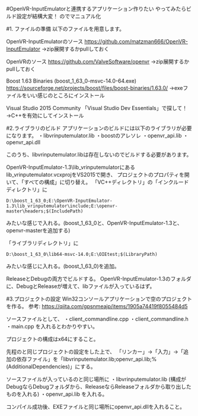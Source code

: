 #OpenVR-InputEmulatorと連携するアプリケーション作りたい
やってみたらビルド設定が結構大変！
のでマニュアル化

#1. ファイルの準備
以下のファイルを用意します。

OpenVR-InputEmulatorのソース
https://github.com/matzman666/OpenVR-InputEmulator
→zip展開するかpullしておく

OpenVRのソース
https://github.com/ValveSoftware/openvr
→zip展開するかpullしておく

Boost 1.63 Binaries (boost_1_63_0-msvc-14.0-64.exe)
https://sourceforge.net/projects/boost/files/boost-binaries/1.63.0/
→exeファイルをいい感じのところにインストール

Visual Studio 2015 Community
「Visual Studio Dev Essentials」で探して！
→C++を有効にしてインストール

#2.ライブラリのビルド
アプリケーションのビルドには以下のライブラリが必要になります。
・libvrinputemulator.lib
・boostのアレソレ
・openvr_api.lib
・openvr_api.dll

このうち、libvrinputemulator.libは存在しないのでビルドする必要があります。

OpenVR-InputEmulator-1.3\lib_vrinputemulatorにあるlib_vrinputemulator.vcxprojをVS2015で開き、
プロジェクトのプロパティを開いて、「すべての構成」に切り替え。
「VC++ディレクトリ」の「インクルードディレクトリ」に

```
D:\boost_1_63_0;E:\OpenVR-InputEmulator-1.3\lib_vrinputemulator\include;E:\openvr-master\headers;$(IncludePath)
```

みたいな感じで入れる。(boost_1_63_0と、OpenVR-InputEmulator-1.3と、openvr-masterを追加する)

「ライブラリディレクトリ」に

```
D:\boost_1_63_0\lib64-msvc-14.0;E:\OIEtest;$(LibraryPath)
```

みたいな感じに入れる。(boost_1_63_0)を追加。

ReleaseとDebugの両方でビルドする。
OpenVR-InputEmulator-1.3のフォルダに、DebugとReleaseが増えて、libファイルが入っているはず。

#3.プロジェクトの設定
Win32コンソールアプリケーションで空のプロジェクトを作る。
参考: https://qiita.com/gpsnmeajp/items/1905a74419f8055484d5

ソースファイルとして、
・client_commandline.cpp
・client_commandline.h
・main.cpp
を入れるとわかりやすい。

プロジェクトの構成はx64にすること。

先程のと同じプロジェクトの設定をした上で、
「リンカー」→「入力」→「追加の依存ファイル」を「libvrinputemulator.lib;openvr_api.lib;%(AdditionalDependencies)」にする。


ソースファイルが入っているのと同じ場所に
・libvrinputemulator.lib (構成がDebugならDebugフォルダから、ReleaseならReleaseフォルダから取り出したものを入れる)
・openvr_api.lib
を入れる。

コンパイル成功後、EXEファイルと同じ場所にopenvr_api.dllを入れること。


